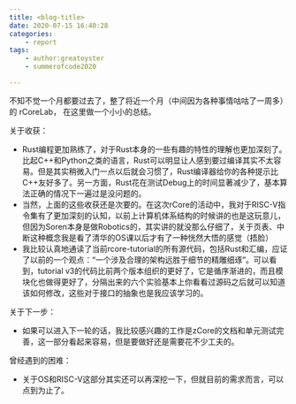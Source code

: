 ```yaml
---
title: <blog-title>
date: 2020-07-15 16:40:28
categories:
    - report
tags:
    - author:greatoyster
    - summerofcode2020

---
```


不知不觉一个月都要过去了，整了将近一个月（中间因为各种事情咕咕了一周多）的 rCoreLab， 在这里做一个小小的总结。
<!-- more -->
关于收获：

- Rust编程更加熟练了，对于Rust本身的一些有趣的特性的理解也更加深刻了。比起C++和Python之类的语言，Rust可以明显让人感到要过编译其实不太容易。但是其实稍微入门一点以后就会习惯了，Rust编译器给你的各种提示比C++友好多了。另一方面，Rust花在测试Debug上的时间显著减少了，基本算法正确的情况下一遍过是没问题的。
- 当然，上面的这些收获还是次要的。在这次rCore的活动中，我对于RISC-V指令集有了更加深刻的认知，以前上计算机体系结构的时候讲的也是这玩意儿，但因为Soren本身是做Robotics的，其实讲的就没那么仔细了，关于页表、中断这种概念我是看了清华的OS课以后才有了一种恍然大悟的感觉（捂脸）
- 我比较认真地通读了当前rcore-tutorial的所有源代码，包括Rust和汇编，应证了以前的一个观点：“一个涉及合理的架构远胜于细节的精雕细琢”。可以看到，tutorial v3的代码比前两个版本组织的更好了，它是循序渐进的，而且模块化也做得更好了，分隔出来的六个实验基本上你看看过源码之后就可以知道该如何修改，这些对于接口的抽象也是我应该学习的。

关于下一步：

- 如果可以进入下一轮的话，我比较感兴趣的工作是zCore的文档和单元测试完善，这一部分看起来容易，但是要做好还是需要花不少工夫的。

曾经遇到的困难：

- 关于OS和RISC-V这部分其实还可以再深挖一下，但就目前的需求而言，可以点到为止了。
